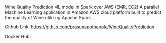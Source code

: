 Wine Quality Prediction ML model in Spark over AWS (EMR, EC2)
A parallel Machine Learning application in Amazon AWS cloud platform built to predict the quality of Wine utilizing Apache Spark.

Github Link: https://github.com/prasunapothabolu/WineQualityPrediction

Docker Hub: 
